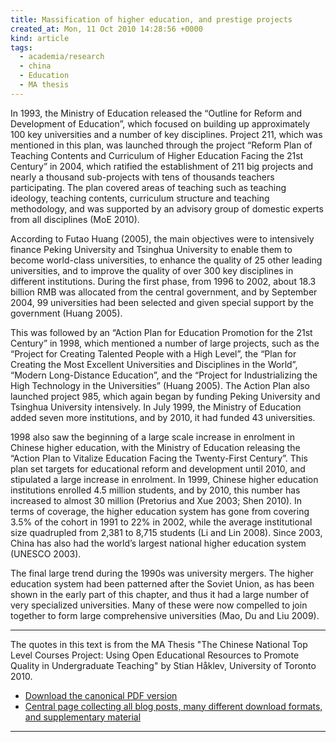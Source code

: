 ```yaml
---
title: Massification of higher education, and prestige projects
created_at: Mon, 11 Oct 2010 14:28:56 +0000
kind: article
tags:
  - academia/research
  - china
  - Education
  - MA thesis
---
```


In 1993, the Ministry of Education released the “Outline for Reform and
Development of Education”, which focused on building up approximately
100 key universities and a number of key disciplines. Project 211, which
was mentioned in this plan, was launched through the project “Reform
Plan of Teaching Contents and Curriculum of Higher Education Facing the
21st Century” in 2004, which ratified the establishment of 211 big
projects and nearly a thousand sub-projects with tens of thousands
teachers participating. The plan covered areas of teaching such as
teaching ideology, teaching contents, curriculum structure and teaching
methodology, and was supported by an advisory group of domestic experts
from all disciplines (MoE 2010).

According to Futao Huang (2005), the main objectives were to intensively
finance Peking University and Tsinghua University to enable them to
become world-class universities, to enhance the quality of 25 other
leading universities, and to improve the quality of over 300 key
disciplines in different institutions. During the first phase, from 1996
to 2002, about 18.3 billion RMB was allocated from the central
government, and by September 2004, 99 universities had been selected and
given special support by the government (Huang 2005).

This was followed by an “Action Plan for Education Promotion for the
21st Century” in 1998, which mentioned a number of large projects, such
as the “Project for Creating Talented People with a High Level”, the
“Plan for Creating the Most Excellent Universities and Disciplines in
the World”, “Modern Long-Distance Education”, and the “Project for
Industrializing the High Technology in the Universities” (Huang 2005).
The Action Plan also launched project 985, which again began by funding
Peking University and Tsinghua University intensively. In July 1999, the
Ministry of Education added seven more institutions, and by 2010, it had
funded 43 universities.

1998 also saw the beginning of a large scale increase in enrolment in
Chinese higher education, with the Ministry of Education releasing the
“Action Plan to Vitalize Education Facing the Twenty-First Century”.
This plan set targets for educational reform and development until 2010,
and stipulated a large increase in enrolment. In 1999, Chinese higher
education institutions enrolled 4.5 million students, and by 2010, this
number has increased to almost 30 million (Pretorius and Xue 2003; Shen
2010). In terms of coverage, the higher education system has gone from
covering 3.5% of the cohort in 1991 to 22% in 2002, while the average
institutional size quadrupled from 2,381 to 8,715 students (Li and Lin
2008). Since 2003, China has also had the world’s largest national
higher education system (UNESCO 2003).

The final large trend during the 1990s was university mergers. The
higher education system had been patterned after the Soviet Union, as
has been shown in the early part of this chapter, and thus it had a
large number of very specialized universities. Many of these were now
compelled to join together to form large comprehensive universities
(Mao, Du and Liu 2009).

* * * * *

The quotes in this text is from the MA Thesis "The Chinese National Top
Level Courses Project: Using Open Educational Resources to Promote
Quality in Undergraduate Teaching" by Stian Håklev, University of
Toronto 2010.

-   [Download the canonical PDF
  version](http://reganmian.net/top-level-courses/Haklev_Stian_201009_MA_thesis.pdf)
-   [Central page collecting all blog posts, many different download
  formats, and supplementary
  material](http://reganmian.net/top-level-courses)

* * * * *

